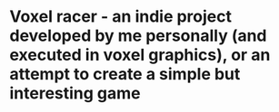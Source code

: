 # Voxel racer - an indie project developed by me personally (and executed in voxel graphics), or an attempt to create a simple but interesting game
